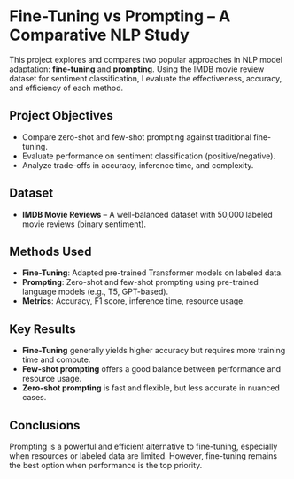# Fine-Tuning vs Prompting – A Comparative NLP Study
This project explores and compares two popular approaches in NLP model adaptation: **fine-tuning** and **prompting**. Using the IMDB movie review dataset for sentiment classification, I evaluate the effectiveness, accuracy, and efficiency of each method.

## Project Objectives

- Compare zero-shot and few-shot prompting against traditional fine-tuning.
- Evaluate performance on sentiment classification (positive/negative).
- Analyze trade-offs in accuracy, inference time, and complexity.

## Dataset

- **IMDB Movie Reviews** – A well-balanced dataset with 50,000 labeled movie reviews (binary sentiment).

## Methods Used

- **Fine-Tuning**: Adapted pre-trained Transformer models on labeled data.
- **Prompting**: Zero-shot and few-shot prompting using pre-trained language models (e.g., T5, GPT-based).
- **Metrics**: Accuracy, F1 score, inference time, resource usage.

## Key Results

- **Fine-Tuning** generally yields higher accuracy but requires more training time and compute.
- **Few-shot prompting** offers a good balance between performance and resource usage.
- **Zero-shot prompting** is fast and flexible, but less accurate in nuanced cases.

## Conclusions

Prompting is a powerful and efficient alternative to fine-tuning, especially when resources or labeled data are limited. However, fine-tuning remains the best option when performance is the top priority.

